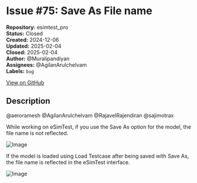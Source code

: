 # Issue #75: Save As File name

**Repository:** esimtest_pro  
**Status:** Closed  
**Created:** 2024-12-06  
**Updated:** 2025-02-04  
**Closed:** 2025-02-04  
**Author:** @Muralipandiyan  
**Assignees:** @AgilanArulchelvam  
**Labels:** `bug`  

[View on GitHub](https://github.com/Simtestlab/esimtest_pro/issues/75)

## Description

@aeroramesh @AgilanArulchelvam  @RajavelRajendiran @sajimotrax 

While working on eSimTest, if you use the Save As option for the model, the file name is not reflected.

![Image](https://github.com/user-attachments/assets/45f0730e-d736-4d8a-90b4-183b5418f5cb)

If the model is loaded using Load Testcase after being saved with Save As, the file name is reflected in the eSimTest interface.

![Image](https://github.com/user-attachments/assets/c569e2d5-7c45-418d-8a6f-d303589d9977)
